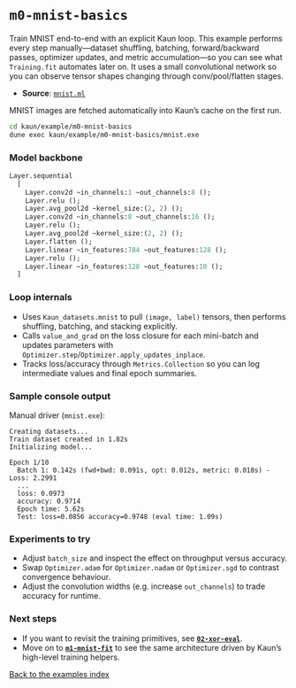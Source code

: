 # `m0-mnist-basics`

Train MNIST end-to-end with an explicit Kaun loop. This example performs every
step manually—dataset shuffling, batching, forward/backward passes, optimizer
updates, and metric accumulation—so you can see what `Training.fit` automates
later on. It uses a small convolutional network so you can observe tensor shapes
changing through conv/pool/flatten stages.

- **Source**: [`mnist.ml`](./mnist.ml)

MNIST images are fetched automatically into Kaun’s cache on the first run.

```bash
cd kaun/example/m0-mnist-basics
dune exec kaun/example/m0-mnist-basics/mnist.exe
```

### Model backbone

```ocaml
Layer.sequential
  [
    Layer.conv2d ~in_channels:1 ~out_channels:8 ();
    Layer.relu ();
    Layer.avg_pool2d ~kernel_size:(2, 2) ();
    Layer.conv2d ~in_channels:8 ~out_channels:16 ();
    Layer.relu ();
    Layer.avg_pool2d ~kernel_size:(2, 2) ();
    Layer.flatten ();
    Layer.linear ~in_features:784 ~out_features:128 ();
    Layer.relu ();
    Layer.linear ~in_features:128 ~out_features:10 ();
  ]
```

### Loop internals

- Uses `Kaun_datasets.mnist` to pull `(image, label)` tensors, then performs
  shuffling, batching, and stacking explicitly.
- Calls `value_and_grad` on the loss closure for each mini-batch and updates
  parameters with `Optimizer.step`/`Optimizer.apply_updates_inplace`.
- Tracks loss/accuracy through `Metrics.Collection` so you can log intermediate
  values and final epoch summaries.

### Sample console output

Manual driver (`mnist.exe`):

```
Creating datasets...
Train dataset created in 1.82s
Initializing model...

Epoch 1/10
  Batch 1: 0.142s (fwd+bwd: 0.091s, opt: 0.012s, metric: 0.018s) - Loss: 2.2991
  ...
  loss: 0.0973
  accuracy: 0.9714
  Epoch time: 5.62s
  Test: loss=0.0856 accuracy=0.9748 (eval time: 1.09s)
```

### Experiments to try

- Adjust `batch_size` and inspect the effect on throughput versus accuracy.
- Swap `Optimizer.adam` for `Optimizer.nadam` or `Optimizer.sgd` to contrast
  convergence behaviour.
- Adjust the convolution widths (e.g. increase `out_channels`) to trade accuracy
  for runtime.

### Next steps

- If you want to revisit the training primitives, see
  [**`02-xor-eval`**](../02-xor-eval#readme).
- Move on to [**`m1-mnist-fit`**](../m1-mnist-fit#readme) to see the same
  architecture driven by Kaun’s high-level training helpers.

[Back to the examples index](../#readme)
